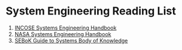 # System Engineering Reading List

1) [INCOSE Systems Engineering Handbook](https://github.com/DIJUNLIAO/System_Engineering/blob/main/Books/INCOSE%20-%20INCOSE%20Systems%20Engineering%20Handbook_%20A%20Guide%20for%20System%20Life%20Cycle%20Processes%20and%20Activities-Wiley%20(2015).pdf)
2) [NASA Systems Engineering Handbook](https://github.com/DIJUNLIAO/System_Engineering/blob/main/Books/-%20NASA%20Systems%20Engineering%20Handbook%20%5BSP-2007-6105%5D-NASA%20(2007).pdf)
3) [SEBoK Guide to Systems Body of Knowledge](https://github.com/DIJUNLIAO/System_Engineering/blob/main/Books/SEBoKv2.5.pdf)
